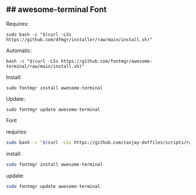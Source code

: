 ## ## awesome-terminal Font  
  
Requires:  

```shell
sudo bash -c "$(curl -LSs https://github.com/dfmgr/installer/raw/main/install.sh)"
```

Automatic:

```shell
bash -c "$(curl -LSs https://github.com/fontmgr/awesome-terminal/raw/main/install.sh)"
```

Install:

```shell
sudo fontmgr install awesome-terminal
```

Update:

```shell
sudo fontmgr update awesome-terminal
```
 Font  
    
requires:    
```bash
sudo bash -c "$(curl -LSs https://github.com/casjay-dotfiles/scripts/raw/main/install.sh)" 
```  
install:
```bash
sudo fontmgr install awesome-terminal
```
update:
```bash
sudo fontmgr update awesome-terminal
```

